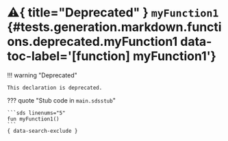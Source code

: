 [//]: # (DO NOT EDIT THIS FILE DIRECTLY. Instead, edit the corresponding stub file and execute `npm run docs:api`.)

# :warning:{ title="Deprecated" } <code class="doc-symbol doc-symbol-function"></code> `myFunction1` {#tests.generation.markdown.functions.deprecated.myFunction1 data-toc-label='[function] myFunction1'}

!!! warning "Deprecated"

    This declaration is deprecated.

??? quote "Stub code in `main.sdsstub`"

    ```sds linenums="5"
    fun myFunction1()
    ```
    { data-search-exclude }

